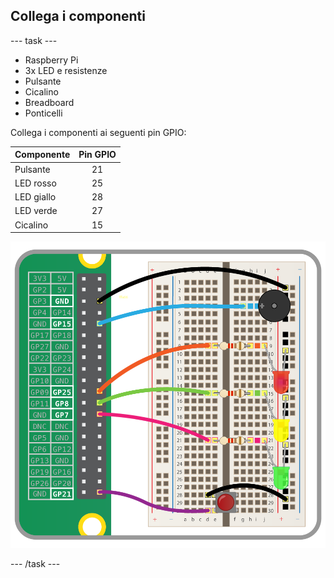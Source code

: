 ## Collega i componenti

\--- task \---

- Raspberry Pi
- 3x LED e resistenze
- Pulsante
- Cicalino
- Breadboard
- Ponticelli

Collega i componenti ai seguenti pin GPIO:

| Componente | Pin GPIO |
| ---------- |:--------:|
| Pulsante   |    21    |
| LED rosso  |    25    |
| LED giallo |    28    |
| LED verde  |    27    |
| Cicalino   |    15    |

![schema elettrico](images/wiring.png)

\--- /task \---